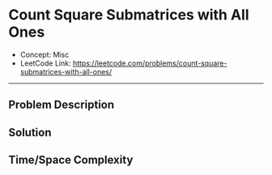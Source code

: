 # Count Square Submatrices with All Ones

- Concept: Misc
- LeetCode Link: https://leetcode.com/problems/count-square-submatrices-with-all-ones/

---

## Problem Description

## Solution

## Time/Space Complexity

